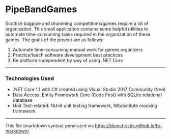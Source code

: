 # PipeBandGames

Scottish bagpipe and drumming competitions/games require a lot of organization. This small application contains some helpful utilities to automate time-consuming tasks required in the organization of these games. The goals of the project are as follows:

1.  Automate time-consuming manual work for games organizers
2.  Practice/teach software development best practices
3.  Be platform-independent by way of using .NET Core

* * *

### Technologies Used

*   .NET Core 1.1 with C# created using Visual Studio 2017 Community (free)
*   Data Access: Entity Framework Core (Code First) with SQLite relational database
*   Unit Test-related: NUnit unit testing framework, NSubstitute mocking framework

* * *

This file (markdown syntax) generated via https://domchristie.github.io/to-markdown/